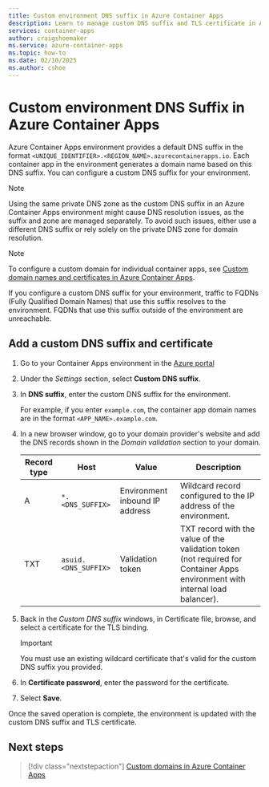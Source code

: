 ```yaml
---
title: Custom environment DNS suffix in Azure Container Apps
description: Learn to manage custom DNS suffix and TLS certificate in Azure Container Apps environments
services: container-apps
author: craigshoemaker
ms.service: azure-container-apps
ms.topic: how-to
ms.date: 02/10/2025
ms.author: cshoe
---
```


# Custom environment DNS Suffix in Azure Container Apps

Azure Container Apps environment provides a default DNS suffix in the format `<UNIQUE_IDENTIFIER>.<REGION_NAME>.azurecontainerapps.io`. Each container app in the environment generates a domain name based on this DNS suffix. You can configure a custom DNS suffix for your environment.

> [!NOTE]
> Using the same private DNS zone as the custom DNS suffix in an Azure Container Apps environment might cause DNS resolution issues, as the suffix and zone are managed separately. To avoid such issues, either use a different DNS suffix or rely solely on the private DNS zone for domain resolution.

> [!NOTE]
> To configure a custom domain for individual container apps, see [Custom domain names and certificates in Azure Container Apps](custom-domains-certificates.md).
>
> If you configure a custom DNS suffix for your environment, traffic to FQDNs (Fully Qualified Domain Names) that use this suffix resolves to the environment. FQDNs that use this suffix outside of the environment are unreachable.

## Add a custom DNS suffix and certificate

1. Go to your Container Apps environment in the [Azure portal](https://portal.azure.com)

1. Under the *Settings* section, select **Custom DNS suffix**.

1. In **DNS suffix**, enter the custom DNS suffix for the environment.

    For example, if you enter `example.com`, the container app domain names are in the format `<APP_NAME>.example.com`.

1. In a new browser window, go to your domain provider's website and add the DNS records shown in the *Domain validation* section to your domain.

    | Record type | Host | Value | Description |
    |--|--|--|--|
    | A | `*.<DNS_SUFFIX>` | Environment inbound IP address | Wildcard record configured to the IP address of the environment. |
    | TXT | `asuid.<DNS_SUFFIX>` | Validation token | TXT record with the value of the validation token (not required for Container Apps environment with internal load balancer). |

1. Back in the *Custom DNS suffix* windows, in Certificate file, browse, and select a certificate for the TLS binding.

    > [!IMPORTANT]
    > You must use an existing wildcard certificate that's valid for the custom DNS suffix you provided.

1. In **Certificate password**, enter the password for the certificate.

1. Select **Save**.

Once the saved operation is complete, the environment is updated with the custom DNS suffix and TLS certificate.

## Next steps

> [!div class="nextstepaction"]
> [Custom domains in Azure Container Apps](custom-domains-certificates.md)
